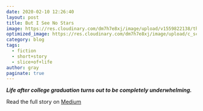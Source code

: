 ```yaml
---
date: 2020-02-10 12:26:40
layout: post
title: But I See No Stars
image: https://res.cloudinary.com/dm7h7e8xj/image/upload/v1559822138/theme9_v273a9.jpg
optimized_image: https://res.cloudinary.com/dm7h7e8xj/image/upload/c_scale,w_380/v1559822138/theme9_v273a9.jpg
category: blog
tags:
  - fiction
  - short+story
  - slice+of+life
author: gray
paginate: true
---
```



***Life after college graduation turns out to be completely underwhelming.***


Read the full story on [Medium](https://medium.com/the-creative-cafe/but-i-see-no-stars-64c775f875f2)
